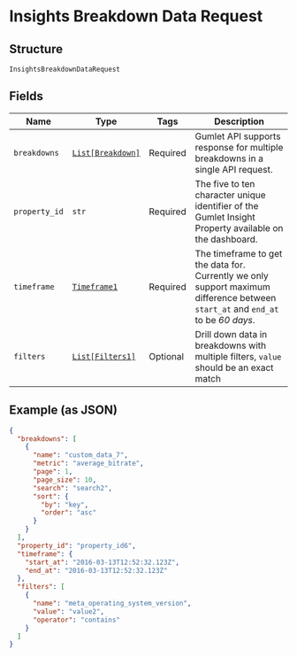 
# Insights Breakdown Data Request

## Structure

`InsightsBreakdownDataRequest`

## Fields

| Name | Type | Tags | Description |
|  --- | --- | --- | --- |
| `breakdowns` | [`List[Breakdown]`](../../doc/models/breakdown.md) | Required | Gumlet API supports response for multiple breakdowns in a single API request. |
| `property_id` | `str` | Required | The five to ten character unique identifier of the Gumlet Insight Property available on the dashboard. |
| `timeframe` | [`Timeframe1`](../../doc/models/timeframe-1.md) | Required | The timeframe to get the data for. Currently we only support maximum difference between `start_at` and `end_at` to be *60 days*. |
| `filters` | [`List[Filters1]`](../../doc/models/filters-1.md) | Optional | Drill down data in breakdowns with multiple filters, `value` should be an exact match |

## Example (as JSON)

```json
{
  "breakdowns": [
    {
      "name": "custom_data_7",
      "metric": "average_bitrate",
      "page": 1,
      "page_size": 10,
      "search": "search2",
      "sort": {
        "by": "key",
        "order": "asc"
      }
    }
  ],
  "property_id": "property_id6",
  "timeframe": {
    "start_at": "2016-03-13T12:52:32.123Z",
    "end_at": "2016-03-13T12:52:32.123Z"
  },
  "filters": [
    {
      "name": "meta_operating_system_version",
      "value": "value2",
      "operator": "contains"
    }
  ]
}
```

